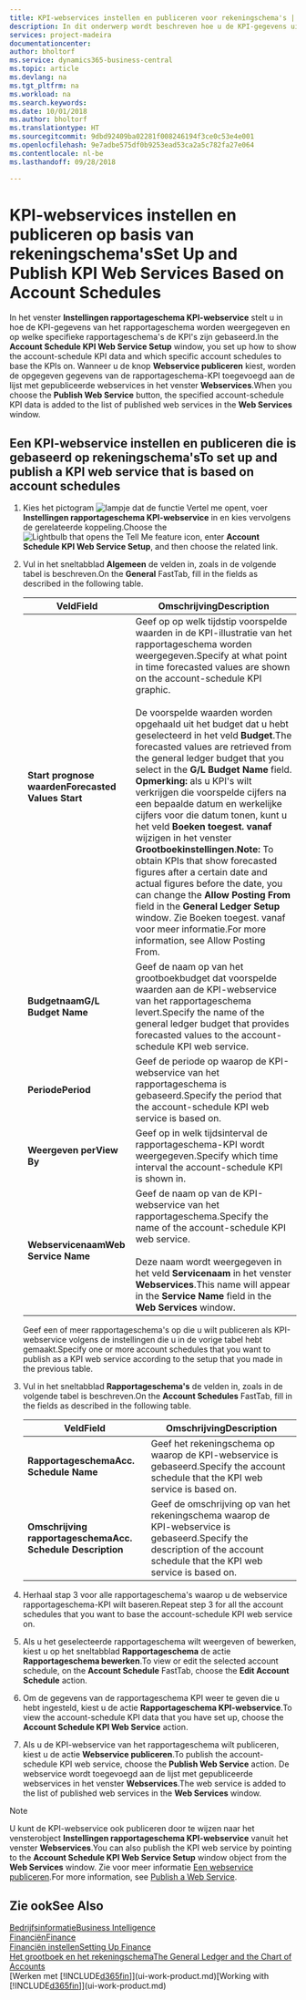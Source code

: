 ```yaml
---
title: KPI-webservices instellen en publiceren voor rekeningschema's | Microsoft Docs
description: In dit onderwerp wordt beschreven hoe u de KPI-gegevens uit het rapportageschema weergeeft op basis van specifieke rapportageschema's.
services: project-madeira
documentationcenter: 
author: bholtorf
ms.service: dynamics365-business-central
ms.topic: article
ms.devlang: na
ms.tgt_pltfrm: na
ms.workload: na
ms.search.keywords: 
ms.date: 10/01/2018
ms.author: bholtorf
ms.translationtype: HT
ms.sourcegitcommit: 9dbd92409ba02281f008246194f3ce0c53e4e001
ms.openlocfilehash: 9e7adbe575df0b9253ead53ca2a5c782fa27e064
ms.contentlocale: nl-be
ms.lasthandoff: 09/28/2018

---
```

# <a name="set-up-and-publish-kpi-web-services-based-on-account-schedules"></a><span data-ttu-id="9f7f2-103">KPI-webservices instellen en publiceren op basis van rekeningschema's</span><span class="sxs-lookup"><span data-stu-id="9f7f2-103">Set Up and Publish KPI Web Services Based on Account Schedules</span></span>
<span data-ttu-id="9f7f2-104">In het venster **Instellingen rapportageschema KPI-webservice** stelt u in hoe de KPI-gegevens van het rapportageschema worden weergegeven en op welke specifieke rapportageschema's de KPI's zijn gebaseerd.</span><span class="sxs-lookup"><span data-stu-id="9f7f2-104">In the **Account Schedule KPI Web Service Setup** window, you set up how to show the account-schedule KPI data and which specific account schedules to base the KPIs on.</span></span> <span data-ttu-id="9f7f2-105">Wanneer u de knop **Webservice publiceren** kiest, worden de opgegeven gegevens van de rapportageschema-KPI toegevoegd aan de lijst met gepubliceerde webservices in het venster **Webservices**.</span><span class="sxs-lookup"><span data-stu-id="9f7f2-105">When you choose the **Publish Web Service** button, the specified account-schedule KPI data is added to the list of published web services in the **Web Services** window.</span></span>  

## <a name="to-set-up-and-publish-a-kpi-web-service-that-is-based-on-account-schedules"></a><span data-ttu-id="9f7f2-106">Een KPI-webservice instellen en publiceren die is gebaseerd op rekeningschema's</span><span class="sxs-lookup"><span data-stu-id="9f7f2-106">To set up and publish a KPI web service that is based on account schedules</span></span>  
1.  <span data-ttu-id="9f7f2-107">Kies het pictogram ![lampje dat de functie Vertel me opent](media/ui-search/search_small.png "Vertel me wat u wilt doen"), voer **Instellingen rapportageschema KPI-webservice** in en kies vervolgens de gerelateerde koppeling.</span><span class="sxs-lookup"><span data-stu-id="9f7f2-107">Choose the ![Lightbulb that opens the Tell Me feature](media/ui-search/search_small.png "Tell me what you want to do") icon, enter **Account Schedule KPI Web Service Setup**, and then choose the related link.</span></span>  
2.  <span data-ttu-id="9f7f2-108">Vul in het sneltabblad **Algemeen** de velden in, zoals in de volgende tabel is beschreven.</span><span class="sxs-lookup"><span data-stu-id="9f7f2-108">On the **General** FastTab, fill in the fields as described in the following table.</span></span>  

    |<span data-ttu-id="9f7f2-109">Veld</span><span class="sxs-lookup"><span data-stu-id="9f7f2-109">Field</span></span>|<span data-ttu-id="9f7f2-110">Omschrijving</span><span class="sxs-lookup"><span data-stu-id="9f7f2-110">Description</span></span>|  
    |---------------------------------|---------------------------------------|  
    |<span data-ttu-id="9f7f2-111">**Start prognose waarden**</span><span class="sxs-lookup"><span data-stu-id="9f7f2-111">**Forecasted Values Start**</span></span>|<span data-ttu-id="9f7f2-112">Geef op op welk tijdstip voorspelde waarden in de KPI-illustratie van het rapportageschema worden weergegeven.</span><span class="sxs-lookup"><span data-stu-id="9f7f2-112">Specify at what point in time forecasted values are shown on the account-schedule KPI graphic.</span></span><br /><br /> <span data-ttu-id="9f7f2-113">De voorspelde waarden worden opgehaald uit het budget dat u hebt geselecteerd in het veld **Budget**.</span><span class="sxs-lookup"><span data-stu-id="9f7f2-113">The forecasted values are retrieved from the general ledger budget that you select in the **G/L Budget Name** field.</span></span> <span data-ttu-id="9f7f2-114">**Opmerking:** als u KPI's wilt verkrijgen die voorspelde cijfers na een bepaalde datum en werkelijke cijfers voor die datum tonen, kunt u het veld **Boeken toegest. vanaf** wijzigen in het venster **Grootboekinstellingen**.</span><span class="sxs-lookup"><span data-stu-id="9f7f2-114">**Note:**  To obtain KPIs that show forecasted figures after a certain date and actual figures before the date, you can change the **Allow Posting From** field in the **General Ledger Setup** window.</span></span> <span data-ttu-id="9f7f2-115">Zie Boeken toegest. vanaf voor meer informatie.</span><span class="sxs-lookup"><span data-stu-id="9f7f2-115">For more information, see Allow Posting From.</span></span>|  
    |<span data-ttu-id="9f7f2-116">**Budgetnaam**</span><span class="sxs-lookup"><span data-stu-id="9f7f2-116">**G/L Budget Name**</span></span>|<span data-ttu-id="9f7f2-117">Geef de naam op van het grootboekbudget dat voorspelde waarden aan de KPI-webservice van het rapportageschema levert.</span><span class="sxs-lookup"><span data-stu-id="9f7f2-117">Specify the name of the general ledger budget that provides forecasted values to the account-schedule KPI web service.</span></span>|  
    |<span data-ttu-id="9f7f2-118">**Periode**</span><span class="sxs-lookup"><span data-stu-id="9f7f2-118">**Period**</span></span>|<span data-ttu-id="9f7f2-119">Geef de periode op waarop de KPI-webservice van het rapportageschema is gebaseerd.</span><span class="sxs-lookup"><span data-stu-id="9f7f2-119">Specify the period that the account-schedule KPI web service is based on.</span></span>|  
    |<span data-ttu-id="9f7f2-120">**Weergeven per**</span><span class="sxs-lookup"><span data-stu-id="9f7f2-120">**View By**</span></span>|<span data-ttu-id="9f7f2-121">Geef op in welk tijdsinterval de rapportageschema-KPI wordt weergegeven.</span><span class="sxs-lookup"><span data-stu-id="9f7f2-121">Specify which time interval the account-schedule KPI is shown in.</span></span>|  
    |<span data-ttu-id="9f7f2-122">**Webservicenaam**</span><span class="sxs-lookup"><span data-stu-id="9f7f2-122">**Web Service Name**</span></span>|<span data-ttu-id="9f7f2-123">Geef de naam op van de KPI-webservice van het rapportageschema.</span><span class="sxs-lookup"><span data-stu-id="9f7f2-123">Specify the name of the account-schedule KPI web service.</span></span><br /><br /> <span data-ttu-id="9f7f2-124">Deze naam wordt weergegeven in het veld **Servicenaam** in het venster **Webservices**.</span><span class="sxs-lookup"><span data-stu-id="9f7f2-124">This name will appear in the **Service Name** field in the **Web Services** window.</span></span>|  

    <span data-ttu-id="9f7f2-125">Geef een of meer rapportageschema's op die u wilt publiceren als KPI-webservice volgens de instellingen die u in de vorige tabel hebt gemaakt.</span><span class="sxs-lookup"><span data-stu-id="9f7f2-125">Specify one or more account schedules that you want to publish as a KPI web service according to the setup that you made in the previous table.</span></span>  

3.  <span data-ttu-id="9f7f2-126">Vul in het sneltabblad **Rapportageschema's** de velden in, zoals in de volgende tabel is beschreven.</span><span class="sxs-lookup"><span data-stu-id="9f7f2-126">On the **Account Schedules** FastTab, fill in the fields as described in the following table.</span></span>  

    |<span data-ttu-id="9f7f2-127">Veld</span><span class="sxs-lookup"><span data-stu-id="9f7f2-127">Field</span></span>|<span data-ttu-id="9f7f2-128">Omschrijving</span><span class="sxs-lookup"><span data-stu-id="9f7f2-128">Description</span></span>|  
    |---------------------------------|---------------------------------------|  
    |<span data-ttu-id="9f7f2-129">**Rapportageschema**</span><span class="sxs-lookup"><span data-stu-id="9f7f2-129">**Acc. Schedule Name**</span></span>|<span data-ttu-id="9f7f2-130">Geef het rekeningschema op waarop de KPI-webservice is gebaseerd.</span><span class="sxs-lookup"><span data-stu-id="9f7f2-130">Specify the account schedule that the KPI web service is based on.</span></span>|  
    |<span data-ttu-id="9f7f2-131">**Omschrijving rapportageschema**</span><span class="sxs-lookup"><span data-stu-id="9f7f2-131">**Acc. Schedule Description**</span></span>|<span data-ttu-id="9f7f2-132">Geef de omschrijving op van het rekeningschema waarop de KPI-webservice is gebaseerd.</span><span class="sxs-lookup"><span data-stu-id="9f7f2-132">Specify the description of the account schedule that the KPI web service is based on.</span></span>|  

4.  <span data-ttu-id="9f7f2-133">Herhaal stap 3 voor alle rapportageschema's waarop u de webservice rapportageschema-KPI wilt baseren.</span><span class="sxs-lookup"><span data-stu-id="9f7f2-133">Repeat step 3 for all the account schedules that you want to base the account-schedule KPI web service on.</span></span>  
5.  <span data-ttu-id="9f7f2-134">Als u het geselecteerde rapportageschema wilt weergeven of bewerken, kiest u op het sneltabblad **Rapportageschema** de actie **Rapportageschema bewerken**.</span><span class="sxs-lookup"><span data-stu-id="9f7f2-134">To view or edit the selected account schedule, on the **Account Schedule** FastTab, choose the **Edit Account Schedule** action.</span></span>  
6.  <span data-ttu-id="9f7f2-135">Om de gegevens van de rapportageschema KPI weer te geven die u hebt ingesteld, kiest u de actie **Rapportageschema KPI-webservice**.</span><span class="sxs-lookup"><span data-stu-id="9f7f2-135">To view the account-schedule KPI data that you have set up, choose the **Account Schedule KPI Web Service** action.</span></span>  
7.  <span data-ttu-id="9f7f2-136">Als u de KPI-webservice van het rapportageschema wilt publiceren, kiest u de actie **Webservice publiceren**.</span><span class="sxs-lookup"><span data-stu-id="9f7f2-136">To publish the account-schedule KPI web service, choose the **Publish Web Service** action.</span></span> <span data-ttu-id="9f7f2-137">De webservice wordt toegevoegd aan de lijst met gepubliceerde webservices in het venster **Webservices**.</span><span class="sxs-lookup"><span data-stu-id="9f7f2-137">The web service is added to the list of published web services in the **Web Services** window.</span></span>  

> [!NOTE]  
>  <span data-ttu-id="9f7f2-138">U kunt de KPI-webservice ook publiceren door te wijzen naar het vensterobject **Instellingen rapportageschema KPI-webservice** vanuit het venster **Webservices**.</span><span class="sxs-lookup"><span data-stu-id="9f7f2-138">You can also publish the KPI web service by pointing to the **Account Schedule KPI Web Service Setup** window object from the **Web Services** window.</span></span> <span data-ttu-id="9f7f2-139">Zie voor meer informatie [Een webservice publiceren](across-how-publish-web-service.md).</span><span class="sxs-lookup"><span data-stu-id="9f7f2-139">For more information, see [Publish a Web Service](across-how-publish-web-service.md).</span></span>  

## <a name="see-also"></a><span data-ttu-id="9f7f2-140">Zie ook</span><span class="sxs-lookup"><span data-stu-id="9f7f2-140">See Also</span></span>  
[<span data-ttu-id="9f7f2-141">Bedrijfsinformatie</span><span class="sxs-lookup"><span data-stu-id="9f7f2-141">Business Intelligence</span></span>](bi.md)  
[<span data-ttu-id="9f7f2-142">Financiën</span><span class="sxs-lookup"><span data-stu-id="9f7f2-142">Finance</span></span>](finance.md)  
[<span data-ttu-id="9f7f2-143">Financiën instellen</span><span class="sxs-lookup"><span data-stu-id="9f7f2-143">Setting Up Finance</span></span>](finance-setup-finance.md)  
[<span data-ttu-id="9f7f2-144">Het grootboek en het rekeningschema</span><span class="sxs-lookup"><span data-stu-id="9f7f2-144">The General Ledger and the Chart of Accounts</span></span>](finance-general-ledger.md)  
<span data-ttu-id="9f7f2-145">[Werken met [!INCLUDE[d365fin](includes/d365fin_md.md)]](ui-work-product.md)</span><span class="sxs-lookup"><span data-stu-id="9f7f2-145">[Working with [!INCLUDE[d365fin](includes/d365fin_md.md)]](ui-work-product.md)</span></span>

